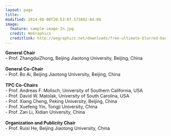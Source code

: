 ```yaml
---
layout: page
title: 
modified: 2014-08-08T20:53:07.573882-04:00
image:
  feature: sample-image-2n.jpg
  credit: WeGraphics
  creditlink: http://wegraphics.net/downloads/free-ultimate-blurred-background-pack/
---
```


**General Chair**<br>-	Prof. ZhangduiZhong, Beijing Jiaotong University, Beijing, China<br><br>**General Co-Chair**<br>-	Prof. Bo Ai, Beijing Jiaotong University, Beijing, China<br><br>**TPC Co-Chairs**<br>-	Prof. Andreas F. Molisch, University of Southern California, USA<br>-	Prof. David W. Matolak, University of South Carolina, USA<br>-	Prof. Xiang Cheng, Peking University, Beijing, China<br>-	Prof. Xuefeng Yin, Tongji University, China<br>-	Prof. Zan Li, Xidian University, China<br><br>**Organization and Publicity Chair**<br>-	Prof. Ruisi He, Beijing Jiaotong University, China
